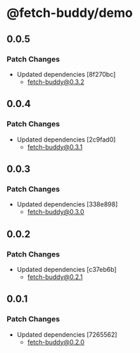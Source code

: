 # @fetch-buddy/demo

## 0.0.5

### Patch Changes

- Updated dependencies [8f270bc]
  - fetch-buddy@0.3.2

## 0.0.4

### Patch Changes

- Updated dependencies [2c9fad0]
  - fetch-buddy@0.3.1

## 0.0.3

### Patch Changes

- Updated dependencies [338e898]
  - fetch-buddy@0.3.0

## 0.0.2

### Patch Changes

- Updated dependencies [c37eb6b]
  - fetch-buddy@0.2.1

## 0.0.1

### Patch Changes

- Updated dependencies [7265562]
  - fetch-buddy@0.2.0
